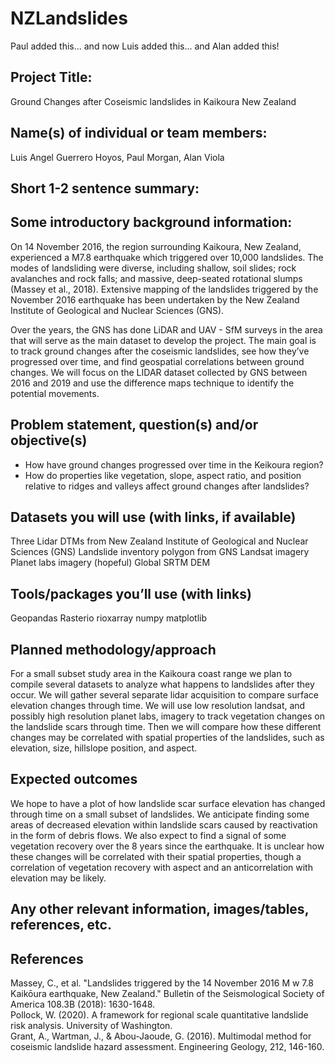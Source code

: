 # NZLandslides

Paul added this... and now Luis added this... and Alan added this!


## Project Title:  

Ground Changes after Coseismic landslides in Kaikoura New Zealand

## Name(s) of individual or team members: 

Luis Angel Guerrero Hoyos, Paul Morgan, Alan Viola

## Short 1-2 sentence summary: 

## Some introductory background information: 

On 14 November 2016, the region surrounding Kaikoura, New Zealand, experienced a M7.8 earthquake which triggered over 10,000 landslides. The modes of landsliding were diverse, including shallow, soil slides; rock avalanches and rock falls; and massive, deep-seated rotational slumps (Massey et al., 2018). Extensive mapping of the landslides triggered by the November 2016 earthquake has been undertaken by the New Zealand Institute of Geological and Nuclear Sciences (GNS).

Over the years, the GNS has done LiDAR and UAV - SfM surveys in the area that will serve as the main dataset to develop the project. The main goal is to track ground changes after the coseismic landslides, see how they’ve progressed over time, and find geospatial correlations between ground changes. We will focus on the LIDAR dataset collected by GNS between 2016 and 2019 and use the difference maps technique to identify the potential movements.


## Problem statement, question(s) and/or objective(s)

- How have ground changes progressed over time in the Keikoura region?
- How do properties like vegetation, slope, aspect ratio, and position relative to ridges and valleys affect ground changes after landslides?

## Datasets you will use (with links, if available)

Three Lidar DTMs from New Zealand Institute of Geological and Nuclear Sciences (GNS)
Landslide inventory polygon from GNS
Landsat imagery
Planet labs imagery (hopeful)
Global SRTM DEM


## Tools/packages you’ll use (with links)
Geopandas
Rasterio
rioxarray
numpy
matplotlib



## Planned methodology/approach

For a small subset study area in the Kaikoura coast range we plan to compile several datasets to analyze what happens to landslides after they occur. We will gather several separate lidar acquisition to compare surface elevation changes through time. We will use low resolution landsat, and possibly high resolution planet labs, imagery to track vegetation changes on the landslide scars through time. Then we will compare how these different changes may be correlated with spatial properties of the landslides, such as elevation, size, hillslope position, and aspect. 

## Expected outcomes
We hope to have a plot of how landslide scar surface elevation has changed through time on a small subset of landslides. We anticipate finding some areas of decreased elevation within landslide scars caused by reactivation in the form of debris flows. We also expect to find a signal of some vegetation recovery over the 8 years since the earthquake. It is unclear how these changes will be correlated with their spatial properties, though a correlation of vegetation recovery with aspect and an anticorrelation with elevation may be likely. 

## Any other relevant information, images/tables, references, etc.


## References

Massey, C., et al. "Landslides triggered by the 14 November 2016 M w 7.8 Kaikōura earthquake, New Zealand." Bulletin of the Seismological Society of America 108.3B (2018): 1630-1648.     
Pollock, W. (2020). A framework for regional scale quantitative landslide risk analysis. University of Washington.     
Grant, A., Wartman, J., & Abou-Jaoude, G. (2016). Multimodal method for coseismic landslide hazard assessment. Engineering Geology, 212, 146-160.     



